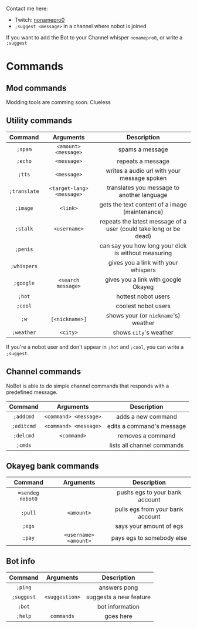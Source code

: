 Contact me here:
* Twitch: [nonamepro0](https://www.twitch.tv/nonamepro0)
* `;suggest <message>` in a channel where nobot is joined

If you want to add the Bot to your Channel whisper `nonamepro0`, or write a `;suggest`

# Commands

## Mod commands
Modding tools are comming soon. Clueless

## Utility commands
|   Command   | Arguments  | Description  |
|:-----------:|:-----------:|:------------:|
| `;spam`      | `<amount> <message>` | spams a message |
| `;echo`      | `<message>` | repeats a message |
| `;tts`       | `<message>` | writes a audio url with your message spoken |
| `;translate` | `<target-lang> <message>` | translates you message to another language |
| `;image`     | `<link>` | gets the text content of a image (maintenance)|
| `;stalk`     | `<username>` | repeats the latest message of a user (could take long or be dead) |
| `;penis`     | | can say you how long your dick is without measuring |
| `;whispers`  | | gives you a link with your whispers |
| `;google`    | `<search message>` | gives you a link with google Okayeg |
| `;hot`       | | hottest nobot users |
| `;cool`      | | coolest nobot users |
| `;w`         | `[<nickname>]` | shows your (or `nickname`'s) weather |
| `;weather`   | `<city>` | shows `city`'s weather |

If you're a nobot user and don't appear in `;hot` and `;cool`, you can write a `;suggest`.

## Channel commands
NoBot is able to do simple channel commands that responds with a predefined message.

|   Command   | Arguments  | Description  |
|:-----------:|:-----------:|:------------:|
| `;addcmd`    | `<command> <message>` | adds a new command |
| `;editcmd`    | `<command> <message>` | edits a command's message |
| `;delcmd`    | `<command>` | removes a command |
| `;cmds`    | | lists all channel commands |

## Okayeg bank commands
|   Command   | Arguments  | Description  |
|:-----------:|:-----------:|:------------:|
| `=sendeg nobot0`|  | pushs egs to your bank account |
| `;pull`     | `<amount>` | pulls egs from your bank account |
| `;egs`      |  | says your amount of egs |
| `;pay`      | `<username> <amount>` | pays egs to somebody else |

## Bot info
|   Command   | Arguments  | Description  |
|:-----------:|:-----------:|:------------:|
| `;ping`     |  | answers pong |
| `;suggest`  | `<suggestion>` | suggests a new feature |
| `;bot`      |  | bot information |
| `;help`     | `commands` | goes here |
